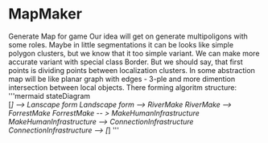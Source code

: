 # MapMaker
Generate Map for game
Our idea will get on generate multipoligons with some roles. Maybe in little segmentations it can be looks like simple polygon clusters, but we know that it too simple variant. We can make more accurate variant with special class Border. But we should say, that first points is dividing points between localization clusters. In some abstraction map will be like planar graph with edges - 3-ple and more dimention intersection between local objects.
There forming algoritm structure:
'''mermaid
stateDiagram    
    [*] --> Lanscape form
    Landscape form --> RiverMake
    RiverMake --> ForrestMake
    ForrestMake -- > MakeHumanInfrastructure
    MakeHumanInfrastructure --> ConnectionInfrastructure
    ConnectionInfrastructure --> [*]
'''
